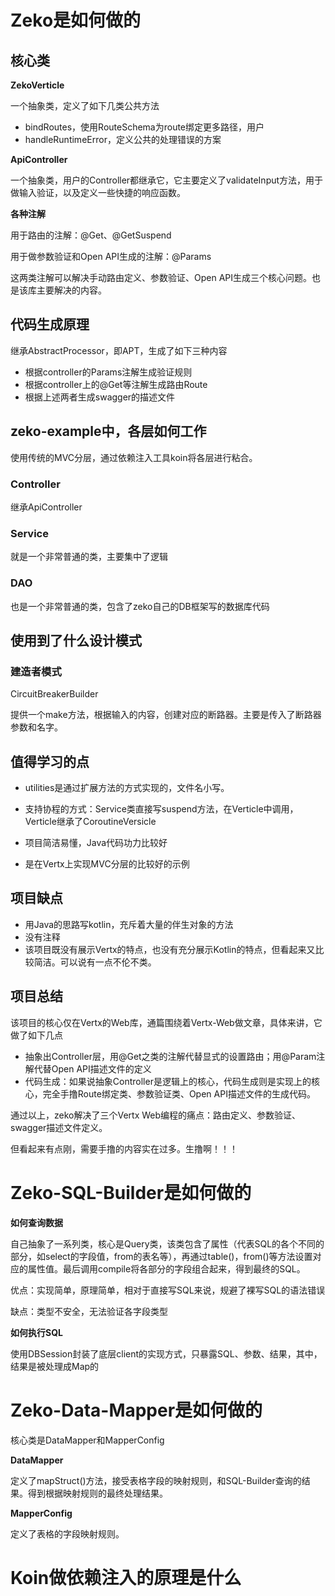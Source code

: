 # Zeko是如何做的

## 核心类

**ZekoVerticle**

一个抽象类，定义了如下几类公共方法

- bindRoutes，使用RouteSchema为route绑定更多路径，用户
- handleRuntimeError，定义公共的处理错误的方案

**ApiController**

一个抽象类，用户的Controller都继承它，它主要定义了validateInput方法，用于做输入验证，以及定义一些快捷的响应函数。

**各种注解**

用于路由的注解：@Get、@GetSuspend

用于做参数验证和Open API生成的注解：@Params

这两类注解可以解决手动路由定义、参数验证、Open API生成三个核心问题。也是该库主要解决的内容。

## 代码生成原理

继承AbstractProcessor，即APT，生成了如下三种内容

- 根据controller的Params注解生成验证规则
- 根据controller上的@Get等注解生成路由Route
- 根据上述两者生成swagger的描述文件

## zeko-example中，各层如何工作

使用传统的MVC分层，通过依赖注入工具koin将各层进行粘合。

### Controller

继承ApiController

### Service

就是一个非常普通的类，主要集中了逻辑

### DAO

也是一个非常普通的类，包含了zeko自己的DB框架写的数据库代码

## 使用到了什么设计模式

### 建造者模式

CircuitBreakerBuilder

提供一个make方法，根据输入的内容，创建对应的断路器。主要是传入了断路器参数和名字。

## 值得学习的点

- utilities是通过扩展方法的方式实现的，文件名小写。

- 支持协程的方式：Service类直接写suspend方法，在Verticle中调用，Verticle继承了CoroutineVersicle
- 项目简洁易懂，Java代码功力比较好
- 是在Vertx上实现MVC分层的比较好的示例

## 项目缺点

- 用Java的思路写kotlin，充斥着大量的伴生对象的方法
- 没有注释
- 该项目既没有展示Vertx的特点，也没有充分展示Kotlin的特点，但看起来又比较简洁。可以说有一点不伦不类。

## 项目总结

该项目的核心仅在Vertx的Web库，通篇围绕着Vertx-Web做文章，具体来讲，它做了如下几点

- 抽象出Controller层，用@Get之类的注解代替显式的设置路由；用@Param注解代替Open API描述文件的定义
- 代码生成：如果说抽象Controller是逻辑上的核心，代码生成则是实现上的核心，完全手撸Route绑定类、参数验证类、Open API描述文件的生成代码。

通过以上，zeko解决了三个Vertx Web编程的痛点：路由定义、参数验证、swagger描述文件定义。

但看起来有点刚，需要手撸的内容实在过多。生撸啊！！！

# Zeko-SQL-Builder是如何做的

**如何查询数据**

自己抽象了一系列类，核心是Query类，该类包含了属性（代表SQL的各个不同的部分，如select的字段值，from的表名等），再通过table()，from()等方法设置对应的属性值。最后调用compile将各部分的字段组合起来，得到最终的SQL。

优点：实现简单，原理简单，相对于直接写SQL来说，规避了裸写SQL的语法错误

缺点：类型不安全，无法验证各字段类型

**如何执行SQL**

使用DBSession封装了底层client的实现方式，只暴露SQL、参数、结果，其中，结果是被处理成Map的

# Zeko-Data-Mapper是如何做的

核心类是DataMapper和MapperConfig

**DataMapper**

定义了mapStruct()方法，接受表格字段的映射规则，和SQL-Builder查询的结果。得到根据映射规则的最终处理结果。

**MapperConfig**

定义了表格的字段映射规则。

# Koin做依赖注入的原理是什么

